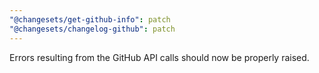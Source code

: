 ```yaml
---
"@changesets/get-github-info": patch
"@changesets/changelog-github": patch
---
```


Errors resulting from the GitHub API calls should now be properly raised.
